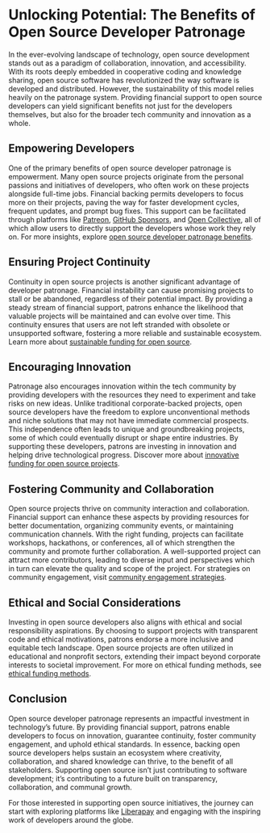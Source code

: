 # Unlocking Potential: The Benefits of Open Source Developer Patronage

In the ever-evolving landscape of technology, open source development stands out as a paradigm of collaboration, innovation, and accessibility. With its roots deeply embedded in cooperative coding and knowledge sharing, open source software has revolutionized the way software is developed and distributed. However, the sustainability of this model relies heavily on the patronage system. Providing financial support to open source developers can yield significant benefits not just for the developers themselves, but also for the broader tech community and innovation as a whole.

## Empowering Developers

One of the primary benefits of open source developer patronage is empowerment. Many open source projects originate from the personal passions and initiatives of developers, who often work on these projects alongside full-time jobs. Financial backing permits developers to focus more on their projects, paving the way for faster development cycles, frequent updates, and prompt bug fixes. This support can be facilitated through platforms like [Patreon](https://www.patreon.com/), [GitHub Sponsors](https://github.com/sponsors), and [Open Collective](https://opencollective.com/), all of which allow users to directly support the developers whose work they rely on. For more insights, explore [open source developer patronage benefits](https://www.license-token.com/wiki/open-source-developer-patronage-benefits).

## Ensuring Project Continuity

Continuity in open source projects is another significant advantage of developer patronage. Financial instability can cause promising projects to stall or be abandoned, regardless of their potential impact. By providing a steady stream of financial support, patrons enhance the likelihood that valuable projects will be maintained and can evolve over time. This continuity ensures that users are not left stranded with obsolete or unsupported software, fostering a more reliable and sustainable ecosystem. Learn more about [sustainable funding for open source](https://www.license-token.com/wiki/sustainable-funding-for-open-source).

## Encouraging Innovation

Patronage also encourages innovation within the tech community by providing developers with the resources they need to experiment and take risks on new ideas. Unlike traditional corporate-backed projects, open source developers have the freedom to explore unconventional methods and niche solutions that may not have immediate commercial prospects. This independence often leads to unique and groundbreaking projects, some of which could eventually disrupt or shape entire industries. By supporting these developers, patrons are investing in innovation and helping drive technological progress. Discover more about [innovative funding for open source projects](https://www.license-token.com/wiki/innovative-funding-for-open-source-projects).

## Fostering Community and Collaboration

Open source projects thrive on community interaction and collaboration. Financial support can enhance these aspects by providing resources for better documentation, organizing community events, or maintaining communication channels. With the right funding, projects can facilitate workshops, hackathons, or conferences, all of which strengthen the community and promote further collaboration. A well-supported project can attract more contributors, leading to diverse input and perspectives which in turn can elevate the quality and scope of the project. For strategies on community engagement, visit [community engagement strategies](https://www.license-token.com/wiki/community-engagement-strategies).

## Ethical and Social Considerations

Investing in open source developers also aligns with ethical and social responsibility aspirations. By choosing to support projects with transparent code and ethical motivations, patrons endorse a more inclusive and equitable tech landscape. Open source projects are often utilized in educational and nonprofit sectors, extending their impact beyond corporate interests to societal improvement. For more on ethical funding methods, see [ethical funding methods](https://www.license-token.com/wiki/ethical-funding-methods).

## Conclusion

Open source developer patronage represents an impactful investment in technology’s future. By providing financial support, patrons enable developers to focus on innovation, guarantee continuity, foster community engagement, and uphold ethical standards. In essence, backing open source developers helps sustain an ecosystem where creativity, collaboration, and shared knowledge can thrive, to the benefit of all stakeholders. Supporting open source isn’t just contributing to software development; it’s contributing to a future built on transparency, collaboration, and communal growth.

For those interested in supporting open source initiatives, the journey can start with exploring platforms like [Liberapay](https://liberapay.com/) and engaging with the inspiring work of developers around the globe.